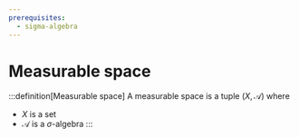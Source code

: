 ```yaml
---
prerequisites:
  - sigma-algebra
---
```


# Measurable space

:::definition[Measurable space]
A measurable space is a tuple $(X, \mathcal{A})$ where

* $X$ is a set
* $\mathcal{A}$ is a $\sigma$-algebra
:::

